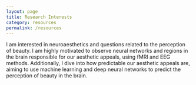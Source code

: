 ```yaml
---
layout: page
title: Research Interests
category: resources
permalink: /resources
---
```



I am interested in neuroaesthetics and questions related to the perception of beauty. I am highly motivated to observe neural networks and regions in the brain responsible for our aesthetic appeals, using fMRI and EEG methods. Additionally, I dive into how predictable our aesthetic appeals are, aiming to use machine learning and deep neural networks to predict the perception of beauty in the brain.
